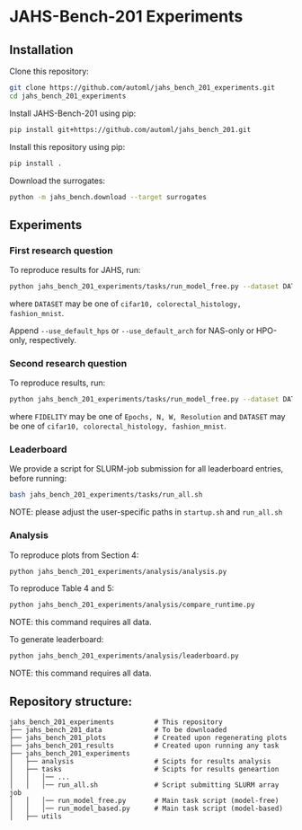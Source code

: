 # JAHS-Bench-201 Experiments


## Installation

Clone this repository:

```bash
git clone https://github.com/automl/jahs_bench_201_experiments.git
cd jahs_bench_201_experiments
```

Install JAHS-Bench-201 using pip:

```bash
pip install git+https://github.com/automl/jahs_bench_201.git
```

Install this repository using pip:

```bash
pip install .
```

Download the surrogates:

```bash
python -m jahs_bench.download --target surrogates
```

    

## Experiments

### First research question
To reproduce results for JAHS, run:

```bash
python jahs_bench_201_experiments/tasks/run_model_free.py --dataset DATASET --seed SEED --fidelity None
```

where `DATASET` may be one of `cifar10, colorectal_histology, fashion_mnist`.

Append `--use_default_hps` or `--use_default_arch` for NAS-only or HPO-only, respectively.

### Second research question
To reproduce results, run:

```bash
python jahs_bench_201_experiments/tasks/run_model_free.py --dataset DATASET --seed SEED --fidelity FIDELITY --min_budget MIN_BUDGET --max_budget MAX_BUDGET
```

where `FIDELITY` may be one of `Epochs, N, W, Resolution` and  `DATASET` may be one of `cifar10, colorectal_histology, fashion_mnist`.


### Leaderboard

We provide a script for SLURM-job submission for all leaderboard entries, before running:

```bash
bash jahs_bench_201_experiments/tasks/run_all.sh
```

NOTE: please adjust the user-specific paths in `startup.sh` and `run_all.sh`

### Analysis

To reproduce plots from Section 4:

```bash
python jahs_bench_201_experiments/analysis/analysis.py
```

To reproduce Table 4 and 5:

```bash
python jahs_bench_201_experiments/analysis/compare_runtime.py
```

NOTE: this command requires all data.

To generate leaderboard: 

```bash
python jahs_bench_201_experiments/analysis/leaderboard.py
```

NOTE: this command requires all data.

## Repository structure:

    jahs_bench_201_experiments          # This repository
    ├── jahs_bench_201_data             # To be downloaded
    ├── jahs_bench_201_plots            # Created upon regenerating plots
    ├── jahs_bench_201_results          # Created upon running any task
    ├── jahs_bench_201_experiments
    │   ├── analysis                    # Scipts for results analysis
    │   ├── tasks                       # Scipts for results geneartion
    │   │   │── ...
    │   │   │── run_all.sh              # Script submitting SLURM array job
    │   │   │── run_model_free.py       # Main task script (model-free)
    │   │   │── run_model_based.py      # Main task script (model-based)
    │   ├── utils
